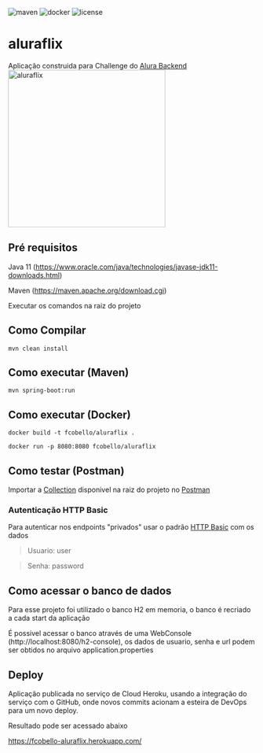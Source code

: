 ![maven](https://github.com/fcobello/aluraflix/workflows/maven/badge.svg)
![docker](https://img.shields.io/badge/docker-powered-blue)
![license](https://img.shields.io/github/license/fcobello/aluraflix)

# aluraflix
Aplicação construida para Challenge do [Alura Backend](https://www.alura.com.br/challenges/back-end/)
<img src="https://user-images.githubusercontent.com/79534537/130516084-f199b740-4daf-4d67-a995-9bfdb2bd4560.png" alt="aluraflix" width="320"/>

## Pré requisitos
Java 11 (https://www.oracle.com/java/technologies/javase-jdk11-downloads.html)

Maven (https://maven.apache.org/download.cgi)

Executar os comandos na raiz do projeto

## Como Compilar

`mvn clean install`

## Como executar (Maven)

`mvn spring-boot:run`

## Como executar (Docker)

`docker build -t fcobello/aluraflix .`

`docker run -p 8080:8080 fcobello/aluraflix`

## Como testar (Postman)

Importar a [Collection](https://github.com/fcobello/aluraflix/blob/master/AluraFlix.postman_collection.json) disponivel na raiz do projeto no [Postman](https://postman.com)

### Autenticação HTTP Basic

Para autenticar nos endpoints "privados" usar o padrão [HTTP Basic](https://learning.postman.com/docs/sending-requests/authorization/#basic-auth) com os dados

>Usuario: user

>Senha: password

## Como acessar o banco de dados
Para esse projeto foi utilizado o banco H2 em memoria, o banco é recriado a cada start da aplicação

É possivel acessar o banco através de uma WebConsole (http://localhost:8080/h2-console), os dados de usuario, senha e url podem ser obtidos no arquivo application.properties

## Deploy
Aplicação publicada no serviço de Cloud Heroku, usando a integração do serviço com o GitHub, onde novos commits acionam a esteira de DevOps para um novo deploy.

Resultado pode ser acessado abaixo

https://fcobello-aluraflix.herokuapp.com/
